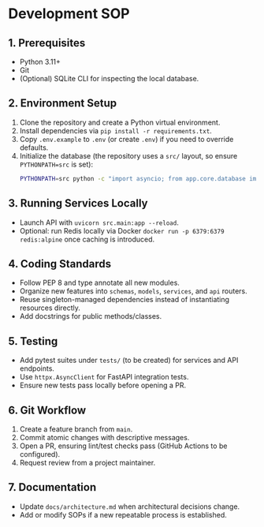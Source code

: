 # Development SOP

## 1. Prerequisites
- Python 3.11+
- Git
- (Optional) SQLite CLI for inspecting the local database.

## 2. Environment Setup
1. Clone the repository and create a Python virtual environment.
2. Install dependencies via `pip install -r requirements.txt`.
3. Copy `.env.example` to `.env` (or create `.env`) if you need to override defaults.
4. Initialize the database (the repository uses a `src/` layout, so ensure `PYTHONPATH=src` is set):
   ```bash
   PYTHONPATH=src python -c "import asyncio; from app.core.database import init_models; asyncio.run(init_models())"
   ```

## 3. Running Services Locally
- Launch API with `uvicorn src.main:app --reload`.
- Optional: run Redis locally via Docker `docker run -p 6379:6379 redis:alpine` once caching is introduced.

## 4. Coding Standards
- Follow PEP 8 and type annotate all new modules.
- Organize new features into `schemas`, `models`, `services`, and `api` routers.
- Reuse singleton-managed dependencies instead of instantiating resources directly.
- Add docstrings for public methods/classes.

## 5. Testing
- Add pytest suites under `tests/` (to be created) for services and API endpoints.
- Use `httpx.AsyncClient` for FastAPI integration tests.
- Ensure new tests pass locally before opening a PR.

## 6. Git Workflow
1. Create a feature branch from `main`.
2. Commit atomic changes with descriptive messages.
3. Open a PR, ensuring lint/test checks pass (GitHub Actions to be configured).
4. Request review from a project maintainer.

## 7. Documentation
- Update `docs/architecture.md` when architectural decisions change.
- Add or modify SOPs if a new repeatable process is established.
